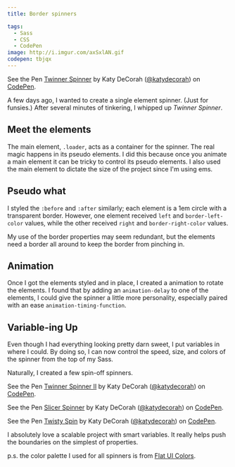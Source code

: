 ```yaml
---
title: Border spinners

tags:
  - Sass
  - CSS
  - CodePen
image: http://i.imgur.com/axSxlAN.gif
codepen: tbjqx
---
```


<p data-height="300" data-theme-id="97" data-slug-hash="tbjqx" data-default-tab="result" class='codepen'>See the Pen <a href='http://codepen.io/katydecorah/pen/tbjqx/'>Twinner Spinner</a> by Katy DeCorah (<a href='http://codepen.io/katydecorah'>@katydecorah</a>) on <a href='http://codepen.io'>CodePen</a>.</p>

A few days ago, I wanted to create a single element spinner. (Just for funsies.) After several minutes of tinkering, I whipped up _Twinner Spinner_.

## Meet the elements

The main element, `.loader`, acts as a container for the spinner. The real magic happens in its pseudo elements. I did this because once you animate a main element it can be tricky to control its pseudo elements. I also used the main element to dictate the size of the project since I'm using ems.

## Pseudo what

I styled the `:before` and `:after` similarly; each element is a 1em circle with a transparent border. However, one element received `left` and `border-left-color` values, while the other received `right` and `border-right-color` values.

My use of the border properties may seem redundant, but the elements need a border all around to keep the border from pinching in.

## Animation

Once I got the elements styled and in place, I created a animation to rotate the elements. I found that by adding an `animation-delay` to one of the elements, I could give the spinner a little more personality, especially paired with an ease `animation-timing-function`.

## Variable-ing Up

Even though I had everything looking pretty darn sweet, I put variables in where I could. By doing so, I can now control the speed, size, and colors of the spinner from the top of my Sass.

Naturally, I created a few spin-off spinners.

<div class="media">
<div class="thirds">
<p data-height="300" data-theme-id="97" data-slug-hash="AFkrj" data-default-tab="result" class='codepen'>See the Pen <a href='http://codepen.io/katydecorah/pen/AFkrj/'>Twinner Spinner II</a> by Katy DeCorah (<a href='http://codepen.io/katydecorah'>@katydecorah</a>) on <a href='http://codepen.io'>CodePen</a>.</p>
</div>
<div class="thirds">
<p data-height="300" data-theme-id="97" data-slug-hash="zytix" data-default-tab="result" class='codepen'>See the Pen <a href='http://codepen.io/katydecorah/pen/zytix/'>Slicer Spinner</a> by Katy DeCorah (<a href='http://codepen.io/katydecorah'>@katydecorah</a>) on <a href='http://codepen.io'>CodePen</a>.</p>
</div>
<div class="thirds">
<p data-height="300" data-theme-id="97" data-slug-hash="dIknh" data-default-tab="result" class='codepen'>See the Pen <a href='http://codepen.io/katydecorah/pen/dIknh/'>Twisty Spin</a> by Katy DeCorah (<a href='http://codepen.io/katydecorah'>@katydecorah</a>) on <a href='http://codepen.io'>CodePen</a>.</p>
</div>
</div>

I absolutely love a scalable project with smart variables. It really helps push the boundaries on the simplest of properties.

p.s. the color palette I used for all spinners is from [Flat UI Colors](http://flatuicolors.com/).
